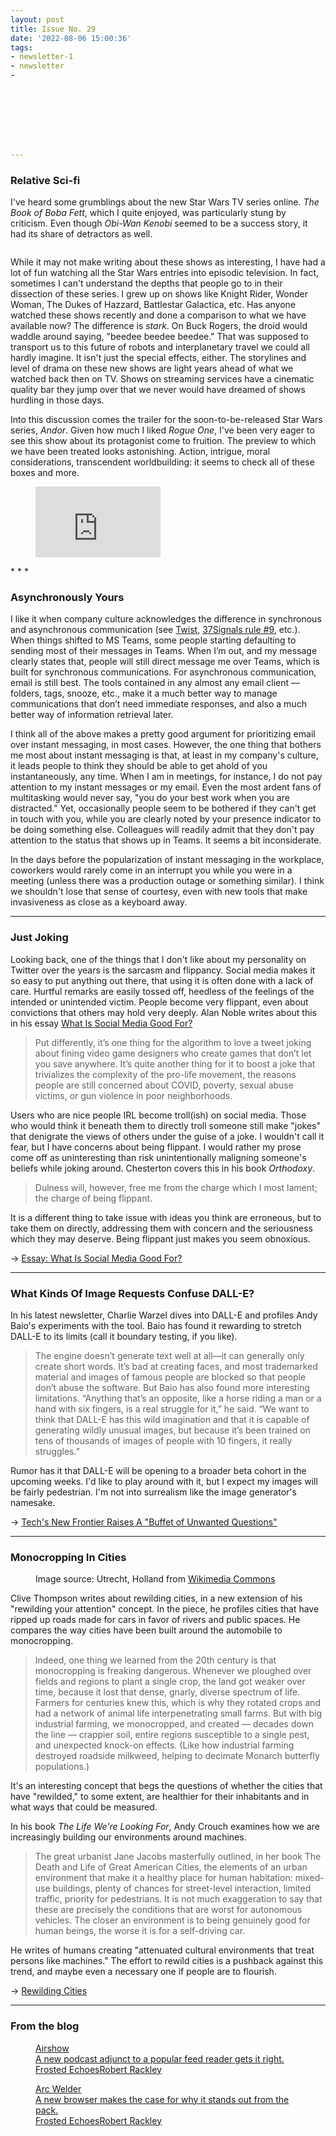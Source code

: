 ```yaml
---
layout: post
title: Issue No. 29
date: '2022-08-06 15:00:36'
tags:
- newsletter-1
- newsletter
- 








---
```


### Relative Sci-fi

I've heard some grumblings about the new Star Wars TV series online. _The Book of Boba Fett_, which I quite enjoyed, was particularly stung by criticism. Even though _Obi-Wan Kenobi_ seemed to be a success story, it had its share of detractors as well.

<figure class="kg-card kg-image-card"><img src=" __GHOST_URL__ /content/images/2022/08/jethani-star-wars-tweet@2x.png" class="kg-image" alt loading="lazy"></figure>

While it may not make writing about these shows as interesting, I have had a lot of fun watching all the Star Wars entries into episodic television. In fact, sometimes I can't understand the depths that people go to in their dissection of these series. I grew up on shows like Knight Rider, Wonder Woman, The Dukes of Hazzard, Battlestar Galactica, etc. Has anyone watched these shows recently and done a comparison to what we have available now? The difference is _stark_. On Buck Rogers, the droid would waddle around saying, "beedee beedee beedee." That was supposed to transport us to this future of robots and interplanetary travel we could all hardly imagine. It isn't just the special effects, either. The storylines and level of drama on these new shows are light years ahead of what we watched back then on TV. Shows on streaming services have a cinematic quality bar they jump over that we never would have dreamed of shows hurdling in those days.

Into this discussion comes the trailer for the soon-to-be-released Star Wars series, _Andor_. Given how much I liked _Rogue One_, I've been very eager to see this show about its protagonist come to fruition. The preview to which we have been treated looks astonishing. Action, intrigue, moral considerations, transcendent worldbuilding: it seems to check all of these boxes and more.

<figure class="kg-card kg-embed-card"><iframe width="200" height="113" src="https://www.youtube.com/embed/cKOegEuCcfw?feature=oembed" frameborder="0" allow="accelerometer; autoplay; clipboard-write; encrypted-media; gyroscope; picture-in-picture" allowfullscreen title="Andor | Official Trailer | Disney+"></iframe></figure>
* * *

### Asynchronously Yours

I like it when company culture acknowledges the difference in synchronous and asynchronous communication (see [Twist](https://todoist.com/integrations/apps/twist), [37Signals rule #9](https://37signals.com/09), etc.). When things shifted to MS Teams, some people starting defaulting to sending most of their messages in Teams. When I’m out, and my message clearly states that, people will still direct message me over Teams, which is built for synchronous communications. For asynchronous communication, email is still best. The tools contained in any almost any email client — folders, tags, snooze, etc., make it a much better way to manage communications that don’t need immediate responses, and also a much better way of information retrieval later.

I think all of the above makes a pretty good argument for prioritizing email over instant messaging, in most cases. However, the one thing that bothers me most about instant messaging is that, at least in my company's culture, it leads people to think they should be able to get ahold of you instantaneously, any time. When I am in meetings, for instance, I do not pay attention to my instant messages or my email. Even the most ardent fans of multitasking would never say, "you do your best work when you are distracted." Yet, occasionally people seem to be bothered if they can't get in touch with you, while you are clearly noted by your presence indicator to be doing something else. Colleagues will readily admit that they don't pay attention to the status that shows up in Teams. It seems a bit inconsiderate.

In the days before the popularization of instant messaging in the workplace, coworkers would rarely come in an interrupt you while you were in a meeting (unless there was a production outage or something similar). I think we shouldn't lose that sense of courtesy, even with new tools that make invasiveness as close as a keyboard away.

* * *

### Just Joking

Looking back, one of the things that I don't like about my personality on Twitter over the years is the sarcasm and flippancy. Social media makes it so easy to put anything out there, that using it is often done with a lack of care. Hurtful remarks are easily tossed off, heedless of the feelings of the intended or unintended victim. People become very flippant, even about convictions that others may hold very deeply. Alan Noble writes about this in his essay [What Is Social Media Good For?](https://oalannoble.substack.com/p/essay-what-is-social-media-good-for)

> Put differently, it’s one thing for the algorithm to love a tweet joking about fining video game designers who create games that don’t let you save anywhere. It’s quite another thing for it to boost a joke that trivializes the complexity of the pro-life movement, the reasons people are still concerned about COVID, poverty, sexual abuse victims, or gun violence in poor neighborhoods.

Users who are nice people IRL become troll(ish) on social media. Those who would think it beneath them to directly troll someone still make "jokes" that denigrate the views of others under the guise of a joke. I wouldn't call it fear, but I have concerns about being flippant. I would rather my prose come off as uninteresting than risk unintentionally maligning someone's beliefs while joking around. Chesterton covers this in his book _Orthodoxy_.

> Dulness will, however, free me from the charge which I most lament; the charge of being flippant.

It is a different thing to take issue with ideas you think are erroneous, but to take them on directly, addressing them with concern and the seriousness which they may deserve. Being flippant just makes you seem obnoxious.

→ [Essay: What Is Social Media Good For?](https://oalannoble.substack.com/p/essay-what-is-social-media-good-for)

* * *

### What Kinds Of Image Requests Confuse DALL-E?

In his latest newsletter, Charlie Warzel dives into DALL-E and profiles Andy Baio's experiments with the tool. Baio has found it rewarding to stretch DALL-E to its limits (call it boundary testing, if you like).

> The engine doesn’t generate text well at all—it can generally only create short words. It’s bad at creating faces, and most trademarked material and images of famous people are blocked so that people don’t abuse the software. But Baio has also found more interesting limitations. “Anything that’s an opposite, like a horse riding a man or a hand with six fingers, is a real struggle for it,” he said. “We want to think that DALL-E has this wild imagination and that it is capable of generating wildly unusual images, but because it’s been trained on tens of thousands of images of people with 10 fingers, it really struggles.”

Rumor has it that DALL-E will be opening to a broader beta cohort in the upcoming weeks. I'd like to play around with it, but I expect my images will be fairly pedestrian. I'm not into surrealism like the image generator's namesake.

→ [Tech's New Frontier Raises A "Buffet of Unwanted Questions"](https://newsletters.theatlantic.com/galaxy-brain/62df88dabcbd490021adc375/dalle-open-ai-midjourney-art/)

* * *

### Monocropping In Cities
<figure class="kg-card kg-image-card kg-card-hascaption"><img src=" __GHOST_URL__ /content/images/2022/08/Utrecht_Altstadt_32.jpg" class="kg-image" alt loading="lazy"><figcaption>Image source: Utrecht, Holland from <a href="https://commons.wikimedia.org/wiki/File:Utrecht_Altstadt_32.jpg">Wikimedia Commons</a></figcaption></figure>

Clive Thompson writes about rewilding cities, in a new extension of his "rewilding your attention" concept. In the piece, he profiles cities that have ripped up roads made for cars in favor of rivers and public spaces. He compares the way cities have been built around the automobile to monocropping.

> Indeed, one thing we learned from the 20th century is that monocropping is freaking dangerous. Whenever we ploughed over fields and regions to plant a single crop, the land got weaker over time, because it lost that dense, gnarly, diverse spectrum of life. Farmers for centuries knew this, which is why they rotated crops and had a network of animal life interpenetrating small farms. But with big industrial farming, we monocropped, and created — decades down the line — crappier soil, entire regions susceptible to a single pest, and unexpected knock-on effects. (Like how industrial farming destroyed roadside milkweed, helping to decimate Monarch butterfly populations.)

It's an interesting concept that begs the questions of whether the cities that have "rewilded," to some extent, are healthier for their inhabitants and in what ways that could be measured.

In his book _The Life We're Looking For_, Andy Crouch examines how we are increasingly building our environments around machines.

> The great urbanist Jane Jacobs masterfully outlined, in her book The Death and Life of Great American Cities, the elements of an urban environment that make it a healthy place for human habitation: mixed-use buildings, plenty of chances for street-level interaction, limited traffic, priority for pedestrians. It is not much exaggeration to say that these are precisely the conditions that are worst for autonomous vehicles. The closer an environment is to being genuinely good for human beings, the worse it is for a self-driving car.

He writes of humans creating "attenuated cultural environments that treat persons like machines." The effort to rewild cities is a pushback against this trend, and maybe even a necessary one if people are to flourish.

→ [Rewilding Cities](https://clivethompson.medium.com/rewilding-cities-b654e8abf7fb)

* * *

### From the blog
<figure class="kg-card kg-bookmark-card"><a class="kg-bookmark-container" href=" __GHOST_URL__ /airshow/"><div class="kg-bookmark-content">
<div class="kg-bookmark-title">Airshow</div>
<div class="kg-bookmark-description">A new podcast adjunct to a popular feed reader gets it right.</div>
<div class="kg-bookmark-metadata">
<img class="kg-bookmark-icon" src=" __GHOST_URL__ /content/images/size/w256h256/2022/08/speaker-echo-blue-main@2x@2x.png" alt=""><span class="kg-bookmark-author">Frosted Echoes</span><span class="kg-bookmark-publisher">Robert Rackley</span>
</div>
</div>
<div class="kg-bookmark-thumbnail"><img src=" __GHOST_URL__ /content/images/2022/07/Airshow@2x.6a9913d01f104bbaa4c6832973be739e.png" alt=""></div></a></figure><figure class="kg-card kg-bookmark-card"><a class="kg-bookmark-container" href=" __GHOST_URL__ /arc-welder/"><div class="kg-bookmark-content">
<div class="kg-bookmark-title">Arc Welder</div>
<div class="kg-bookmark-description">A new browser makes the case for why it stands out from the pack.</div>
<div class="kg-bookmark-metadata">
<img class="kg-bookmark-icon" src=" __GHOST_URL__ /content/images/size/w256h256/2022/08/speaker-echo-blue-main@2x@2x.png" alt=""><span class="kg-bookmark-author">Frosted Echoes</span><span class="kg-bookmark-publisher">Robert Rackley</span>
</div>
</div>
<div class="kg-bookmark-thumbnail"><img src=" __GHOST_URL__ /content/images/2022/07/Arc@2x.045da4b213664c4685acca59e3282217.png" alt=""></div></a></figure>
